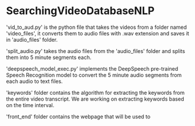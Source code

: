 # SearchingVideoDatabaseNLP

'vid_to_aud.py' is the python file that takes the videos from a folder named 'video_files', it converts them to audio files with .wav extension and saves it in 'audio_files' folder.

'split_audio.py' takes the audio files from the 'audio_files' folder and splits them into 5 minute segments each.

'deepspeech_model_exec.py' implements the DeepSpeech pre-trained Speech Recognition model to convert the 5 minute audio segments from each audio to text files.

'keywords' folder contains the algorithm for extracting the keywords from the entire video transcript. We are working on extracting keywords based on the time interval.

'front_end' folder contains the webpage that will be used to 
